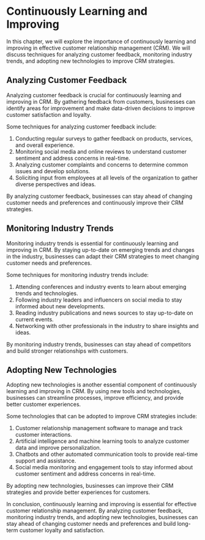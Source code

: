 Continuously Learning and Improving
=====================================================================================

In this chapter, we will explore the importance of continuously learning and improving in effective customer relationship management (CRM). We will discuss techniques for analyzing customer feedback, monitoring industry trends, and adopting new technologies to improve CRM strategies.

Analyzing Customer Feedback
---------------------------

Analyzing customer feedback is crucial for continuously learning and improving in CRM. By gathering feedback from customers, businesses can identify areas for improvement and make data-driven decisions to improve customer satisfaction and loyalty.

Some techniques for analyzing customer feedback include:

1. Conducting regular surveys to gather feedback on products, services, and overall experience.
2. Monitoring social media and online reviews to understand customer sentiment and address concerns in real-time.
3. Analyzing customer complaints and concerns to determine common issues and develop solutions.
4. Soliciting input from employees at all levels of the organization to gather diverse perspectives and ideas.

By analyzing customer feedback, businesses can stay ahead of changing customer needs and preferences and continuously improve their CRM strategies.

Monitoring Industry Trends
--------------------------

Monitoring industry trends is essential for continuously learning and improving in CRM. By staying up-to-date on emerging trends and changes in the industry, businesses can adapt their CRM strategies to meet changing customer needs and preferences.

Some techniques for monitoring industry trends include:

1. Attending conferences and industry events to learn about emerging trends and technologies.
2. Following industry leaders and influencers on social media to stay informed about new developments.
3. Reading industry publications and news sources to stay up-to-date on current events.
4. Networking with other professionals in the industry to share insights and ideas.

By monitoring industry trends, businesses can stay ahead of competitors and build stronger relationships with customers.

Adopting New Technologies
-------------------------

Adopting new technologies is another essential component of continuously learning and improving in CRM. By using new tools and technologies, businesses can streamline processes, improve efficiency, and provide better customer experiences.

Some technologies that can be adopted to improve CRM strategies include:

1. Customer relationship management software to manage and track customer interactions.
2. Artificial intelligence and machine learning tools to analyze customer data and improve personalization.
3. Chatbots and other automated communication tools to provide real-time support and assistance.
4. Social media monitoring and engagement tools to stay informed about customer sentiment and address concerns in real-time.

By adopting new technologies, businesses can improve their CRM strategies and provide better experiences for customers.

In conclusion, continuously learning and improving is essential for effective customer relationship management. By analyzing customer feedback, monitoring industry trends, and adopting new technologies, businesses can stay ahead of changing customer needs and preferences and build long-term customer loyalty and satisfaction.

